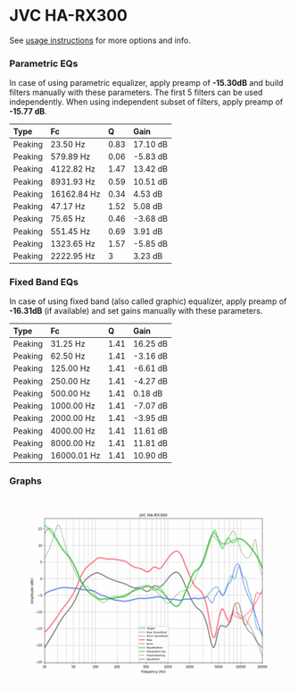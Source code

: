 # JVC HA-RX300
See [usage instructions](https://github.com/jaakkopasanen/AutoEq#usage) for more options and info.

### Parametric EQs
In case of using parametric equalizer, apply preamp of **-15.30dB** and build filters manually
with these parameters. The first 5 filters can be used independently.
When using independent subset of filters, apply preamp of **-15.77 dB**.

| Type    | Fc          |    Q | Gain     |
|:--------|:------------|:-----|:---------|
| Peaking | 23.50 Hz    | 0.83 | 17.10 dB |
| Peaking | 579.89 Hz   | 0.06 | -5.83 dB |
| Peaking | 4122.82 Hz  | 1.47 | 13.42 dB |
| Peaking | 8931.93 Hz  | 0.59 | 10.51 dB |
| Peaking | 16162.84 Hz | 0.34 | 4.53 dB  |
| Peaking | 47.17 Hz    | 1.52 | 5.08 dB  |
| Peaking | 75.65 Hz    | 0.46 | -3.68 dB |
| Peaking | 551.45 Hz   | 0.69 | 3.91 dB  |
| Peaking | 1323.65 Hz  | 1.57 | -5.85 dB |
| Peaking | 2222.95 Hz  | 3    | 3.23 dB  |

### Fixed Band EQs
In case of using fixed band (also called graphic) equalizer, apply preamp of **-16.31dB**
(if available) and set gains manually with these parameters.

| Type    | Fc          |    Q | Gain     |
|:--------|:------------|:-----|:---------|
| Peaking | 31.25 Hz    | 1.41 | 16.25 dB |
| Peaking | 62.50 Hz    | 1.41 | -3.16 dB |
| Peaking | 125.00 Hz   | 1.41 | -6.61 dB |
| Peaking | 250.00 Hz   | 1.41 | -4.27 dB |
| Peaking | 500.00 Hz   | 1.41 | 0.18 dB  |
| Peaking | 1000.00 Hz  | 1.41 | -7.07 dB |
| Peaking | 2000.00 Hz  | 1.41 | -3.95 dB |
| Peaking | 4000.00 Hz  | 1.41 | 11.61 dB |
| Peaking | 8000.00 Hz  | 1.41 | 11.81 dB |
| Peaking | 16000.01 Hz | 1.41 | 10.90 dB |

### Graphs
![](./JVC%20HA-RX300.png)